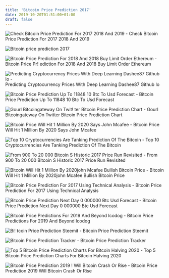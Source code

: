 ```yaml
---
title: 'Bitcoin Price Prediction 2017'
date: 2019-10-20T01:51:00+01:00
draft: false
---
```


![Check Bitcoin Price Prediction For 2017 2018 And 2019 - ](https://steemitimages.com/0x0/https://steemitimages.com/DQmZXjyFaT1GsC4K8mLbHwHNxLbnMGv7cCoomjtFaZ2rdts/Izrezak.PNG "Check Bitcoin Price Prediction For 2017 2018 And 2019 | Bitcoin price prediction 2017") Check Bitcoin Price Prediction For 2017 2018 And 2019

![Bitcoin price prediction 2017](http://c.asstatic.com/images/3628130_636789655413426250-slide2_normal.png "Bitcoin price prediction 2017") 

![Bitcoin Price Prediction For 2018 And 2018 Buy Limit Order Ethereum - ](https://steemitimages.com/DQmT6cTiUsrSMz7b97R5Tr237GXXzxFDC6Gsd3RCiFNAY7x/Screen%20Shot%202018-02-16%20at%2010.32.23%20AM.png "Bitcoin Price Prediction For 2018 And 2018 Buy Limit Order Ethereum | Bitcoin price prediction 2017") Bitcoin Price Pr! ediction For 2018 And 2018 Buy Limit Order Ethereum

![Predicting Cryptocurrency Prices With Deep Learning Dashee87 Github Io - ](https://dashee87.github.io/images/bitcoin_LSTM_test.png "Predicting Cryptocurrency Prices With Deep Learning Dashee87 Github Io | Bitcoin price prediction 2017") Predicting Cryptocurrency Prices With Deep Learning Dashee87 Github Io

![Bitcoin Price Prediction Up To 11848 10 Btc To Usd Forecast - ](https://walletinvestor.com/static/frontend/forecast-graphs/c4/crypto-bitcoin-forecast-components.png?v=1565579639 "Bitcoin Price Prediction Up To 11848 10 Btc To Usd Forecast | Bitcoin price prediction 2017") Bitcoin Price Prediction Up To 11848 10 Btc To Usd Forecast

![Gourl Bitcoingateway On Twit!   ter Bitcoin Price Prediction Chart - ](https://pbs.twimg.com/media/B7MBRK6IUAAwTrV.png "Gourl Bitcoingat!   eway On Twitter Bitcoin Price Prediction Chart | Bitcoin price prediction 2017") Gourl Bitcoingateway On Twitter Bitcoin Price Prediction Chart

![Bitcoin Price Will Hit 1 Million By 2020 Says John Mcafee - ](https://www.investopedia.com/thmb/_8x8p6gz_YQ1arR7I4lvw-QcTUg=/1500x792/filters:no_upscale():max_bytes(150000):strip_icc()/btc-5bfd7b2646e0fb00263dfdc0 "Bitcoin Price Will Hit 1 Million By 2020 Says John Mcafee | Bitcoin price prediction 2017") Bitcoin Price Will Hit 1 Million By 2020 Says John Mcafee

![Top 10 Cryptocurrencies Are Tanking Prediction Of The Bitcoin - ](https://hacked.com/wp-content/uploads/2017/07/bitcoin-price-development-2017-and-2018.png "Top 10 Cryptocurrencies Are Tanking Prediction Of The Bitcoin | Bitcoin price prediction 2017") Top 10 Cryptocurrencies Are Tanking Prediction Of The Bitcoin

 ![From 900 To 20 000 Bitcoin S Historic 2017 Price Run Revisited - ](https://static.coindesk.com/wp-content/uploads/2017/12/coindesk-bpi-chart-22.png "From 900 To 20 000 Bitcoin S Historic 2017 Price Run Revisited | Bitcoin price prediction 2017") From 900 To 20 000 Bitcoin S Historic 2017 Price Run Revisited

![Bitcoin Will Hit 1 Million By 2020john Mcafee Bullish Bitcoin Price - ](http://filmflunky.com/media/846051.jpg "Bitcoin Will Hit 1 Million By 2020john Mcafee Bullish Bitcoin Price | Bitcoin price prediction 2017") Bitcoin Will Hit 1 Million By 2020john Mcafee Bullish Bitcoin Price

![Bitcoin Price Prediction For 2017 Using Technical Analysis - ](https://i2.wp.com/harounkola.com/wp-content/uploads/2017/04/bitcoin-price-prediction-for-201.jpg?resize=1280%2C640&ssl=1 "Bitcoin Price Prediction For 2017 Using Technical Analysis | Bi!   tcoin price prediction 2017") Bitcoin Price Prediction For 2017 Using Technical Analysis

![Bitcoin Price Prediction Next Day 0 000000 Btc Usd Forecast - ](https://bitverzo.com/templates/frontend/json/predict/BTC/BTC_plot4.png "Bitcoin Price Prediction Next Day 0 000000 Btc Usd Forecast | Bitcoin price prediction 2017") Bitcoin Price Prediction Next Day 0 000000 Btc Usd Forecast

![Bitcoin Price Predictions For 2019 And Beyond Icodog - ](https://icodog.io/wp-content/uploads/2019/03/BTC-price-since-2017.png "Bitcoin Price Predictions For 2019 And Beyond Icodog | Bitcoin price prediction 2017") Bitcoin Price Predictions For 2019 And Beyond Icodog

![Bi!   tcoin Price Prediction Steemit - ](https://steemitimages.com/640x0/https://steemitimages.com/DQmcv6kr9CT7Hjjqs8H4ZLFECYoStQhSAoEbfyExFTKJteQ/images.png "Bitcoin Price Prediction Steemit | Bitcoin price prediction 2017") Bitcoin Price Prediction Steemit

![Bitcoin Price Prediction Tracker - ](https://bircoin.top/tweet20171129.png "Bitcoin Price Prediction Tracker | Bitcoin price prediction 2017") Bitcoin Price Prediction Tracker

![Top 5 Bitcoin Price Prediction Charts For Bitcoin Halving 2020 - ](https://www.cryptocointrade.com/wp-content/uploads/2019/04/Bitcoin-price-prediction-PlanB.png "Top 5 Bitcoin Price Prediction Charts For Bitcoin Halving 2020 | Bitcoin price prediction 2017") Top 5 Bitcoin Price Prediction Charts For Bitcoin Halving 2020

![Bitcoin Price Prediction 2019 !   Will Bitcoin Crash Or Rise - ](https://www.bitdegree.org/tutorials/wp-content/uploads/2018/03/bitcoin-price-prediction-2-2.png "Bitcoin Price Prediction 2019 Wil!   l Bitcoin Crash Or Rise | Bitcoin price prediction 2017") Bitcoin Price Prediction 2019 Will Bitcoin Crash Or Rise